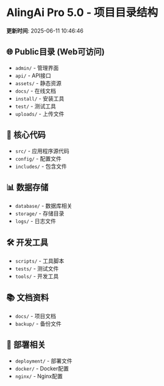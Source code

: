 # AlingAi Pro 5.0 - 项目目录结构

**更新时间**: 2025-06-11 10:46:46

## 🌐 Public目录 (Web可访问)
- `admin/` - 管理界面
- `api/` - API接口
- `assets/` - 静态资源
- `docs/` - 在线文档
- `install/` - 安装工具
- `test/` - 测试工具
- `uploads/` - 上传文件

## 🔧 核心代码
- `src/` - 应用程序源代码
- `config/` - 配置文件
- `includes/` - 包含文件

## 📊 数据存储
- `database/` - 数据库相关
- `storage/` - 存储目录
- `logs/` - 日志文件

## 🛠️ 开发工具
- `scripts/` - 工具脚本
- `tests/` - 测试文件
- `tools/` - 开发工具

## 📚 文档资料
- `docs/` - 项目文档
- `backup/` - 备份文件

## 🚀 部署相关
- `deployment/` - 部署文件
- `docker/` - Docker配置
- `nginx/` - Nginx配置
